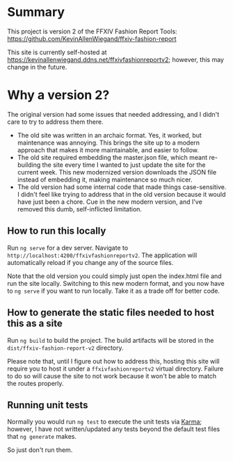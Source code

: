 # Summary

This project is version 2 of the FFXIV Fashion Report Tools: https://github.com/KevinAllenWiegand/ffxiv-fashion-report

This site is currently self-hosted at https://kevinallenwiegand.ddns.net/ffxivfashionreportv2; however, this may change in the future.

# Why a version 2?

The original version had some issues that needed addressing, and I didn't care to try to address them there.

* The old site was written in an archaic format. Yes, it worked, but maintenance was annoying. This brings the site up to a modern approach that makes it more maintainable, and easier to follow.
* The old site required embedding the master.json file, which meant re-building the site every time I wanted to just update the site for the current week. This new modernized version downloads the JSON file instead of embedding it, making maintenance so much nicer.
* The old version had some internal code that made things case-sensitive. I didn't feel  like trying to address that in the old version because it would have just been a chore. Cue in the new modern version, and I've removed this dumb, self-inflicted limitation.

## How to run this locally

Run `ng serve` for a dev server. Navigate to `http://localhost:4200/ffxivfashionreportv2`. The application will automatically reload if you change any of the source files.

Note that the old version you could simply just open the index.html file and run the site locally. Switching to this new modern format, and you now have to `ng serve` if you want to run locally. Take it as a trade off for better code.

## How to generate the static files needed to host this as a site

Run `ng build` to build the project. The build artifacts will be stored in the `dist/ffxiv-fashion-report-v2` directory.

Please note that, until I figure out how to address this, hosting this site will require you to host it under a `ffxivfashionreportv2` virtual directory. Failure to do so will cause the site to not work because it won't be able to match the routes properly.

## Running unit tests

Normally you would run `ng test` to execute the unit tests via [Karma](https://karma-runner.github.io); however, I have not written/updated any tests beyond the default test files that `ng generate` makes.

So just don't run them.